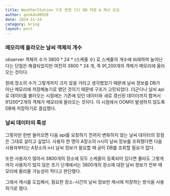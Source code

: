 ```yaml
---
title: WeatherStation 구조 변경 (3) DB 저장 & 캐시 도입
author: qoskdud0928
date: 2024-11-24
category: bring
layout: post
---
```


### 메모리에 올라오는 날씨 객체의 개수 

observer 객체의 수가 3800 * 24 * (스케줄 수) 로 스케줄의 개수에 비례하여 늘어난다는 
단점은 해결되었지만 여전히 3800 * 24 개, 즉 91,200개의 객체가 메모리에 올라오는 것이다.

원래 장소의 수가 그렇게까지 크지 않을 거라고 생각했었기 때문에 날씨 정보를 DB가 아닌 메모리에 
저장해놓기로 했던 것이기 때문에 구조가 고민되었다. 
더군다나 날씨 api로 데이터를 불러오는 시점에는 기존에 있던 데이터와 새로 갱신된 데이터까지 합쳐서 
91200*2개의 객체가 메모리에 올라오는 것이다. 이 시점에서 OOM이 발생하지 않도록 DB에 저장하기로 결심했다. 


### 날씨 데이터의 특성 

그렇지만 한번 들어오면 다음 api를 요청하기 전까지 변화하지 않는 날씨 데이터의 장점은 그대로 살리고 싶었다. 
사용자 한 명이 A장소의 n시의 날씨 정보를 조회했다면 다음 사용자부터는 A장소의 n시 날씨 정보가 필요할 때 
굳이 DB를 조회할 필요가 없다.

또한 사용자가 많아서 3800개의 장소에 모두 스케줄이 등록되어 있다면 몰라도 
그렇게까지 사용자가 많지 않은 초기 단계에서는 3800개의 장소에 대한 날씨 정보가 전부 메모리에 올라올 가능성이 
적다고 판단했다. 

그래서 캐시를 도입해서, 필요한 장소-시간의 날씨 정보만 캐시에 저장하는 방식을 사용하기로 했다. 

